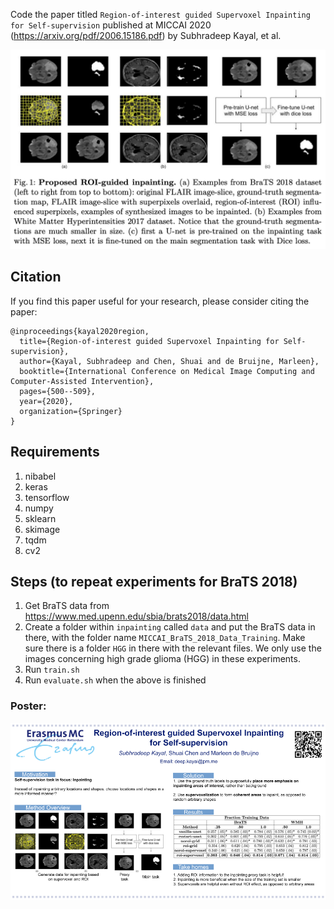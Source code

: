 Code the paper titled `Region-of-interest guided Supervoxel Inpainting for Self-supervision` published at MICCAI 2020 (https://arxiv.org/pdf/2006.15186.pdf) by Subhradeep Kayal, et al.

<img src="roi-inpainting.png" width="800"/>

## Citation
If you find this paper useful for your research, please consider citing the paper:

```
@inproceedings{kayal2020region,
  title={Region-of-interest guided Supervoxel Inpainting for Self-supervision},
  author={Kayal, Subhradeep and Chen, Shuai and de Bruijne, Marleen},
  booktitle={International Conference on Medical Image Computing and Computer-Assisted Intervention},
  pages={500--509},
  year={2020},
  organization={Springer}
}
```

## Requirements
1. nibabel
2. keras
3. tensorflow
4. numpy
5. sklearn
6. skimage
7. tqdm
8. cv2


## Steps (to repeat experiments for BraTS 2018)
1. Get BraTS data from https://www.med.upenn.edu/sbia/brats2018/data.html
2. Create a folder within `inpainting` called `data` and put the BraTS data in there, with the folder name `MICCAI_BraTS_2018_Data_Training`. Make sure there is a folder `HGG` in there with the relevant files. We only use the images concerning high grade glioma (HGG) in these experiments.
3. Run `train.sh`
4. Run `evaluate.sh` when the above is finished


### Poster:
<img src="graphical_abstract.pptx.png" width="1200"/>